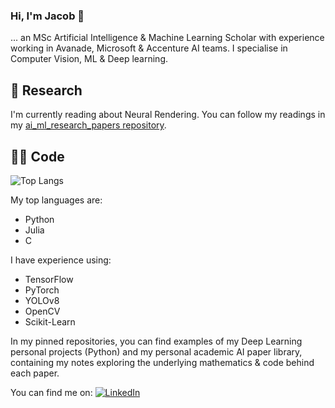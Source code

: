 ### Hi, I'm Jacob 👋
... an MSc Artificial Intelligence & Machine Learning Scholar with experience working in Avanade, Microsoft & Accenture AI teams. I specialise in Computer Vision, ML & Deep learning.



## 📝 Research

I'm currently reading about Neural Rendering. You can follow my readings in my [ai_ml_research_papers repository](https://github.com/JacobShort11/ai_ml_research_papers).

## 👩‍💻 Code

![Top Langs](https://github-readme-stats.vercel.app/api/top-langs/?username=JacobShort11&layout=compact)

My top languages are: 
- Python
- Julia
- C

I have experience using:
- TensorFlow
- PyTorch
- YOLOv8
- OpenCV
- Scikit-Learn

In my pinned repositories, you can find examples of my Deep Learning personal projects (Python) and my personal academic AI paper library, containing my notes exploring the underlying mathematics & code behind each paper.

You can find me on: <a href="https://www.linkedin.com/in/jacob-short-ai/">![LinkedIn](https://img.shields.io/badge/LinkedIn-0077B5?style=for-the-badge&logo=linkedin&logoColor=white)</a>


<!--
**JacobShort11/JacobShort11** is a ✨ _special_ ✨ repository because its `README.md` (this file) appears on your GitHub profile.

